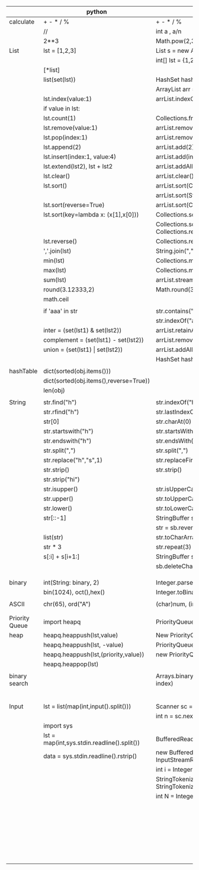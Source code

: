 |                | python                                      | java                                                      |   |   |
|----------------|---------------------------------------------|-----------------------------------------------------------|---|---|
| calculate      | + - * / %                                   | + - * / %                                                 |   |   |
|                | //                                          | int a , a/n                                               |   |   |
|                | 2**3                                        | Math.pow(2,3)                                             |   |   |
| List           | lst = [1,2,3]                               | List<String> s = new ArrayList<>(Arrays.asList(1,2,3))    |   |   |
|                |                                             | int[] lst = {1,2,3}                                       |   |   |
|                | [*list]                                     |                                                           |   |   |
|                | list(set(lst))                              | HashSet<Integer> hashset = new HashSet<Integer>(lst)      |   |   |
|                |                                             | ArrayList<Integer> arr = new ArrayList<Integer>(hashset)  |   |   |
|                | lst.index(value:1)                          | arrList.indexOf(1)                                        |   |   |
|                | if value in lst:                            |                                                           |   |   |
|                | lst.count(1)                                | Collections.frequency(arrList,1)                          |   |   |
|                | lst.remove(value:1)                         | arrList.remove(Integer.valueOf(1))                        |   |   |
|                | lst.pop(index:1)                            | arrList.remove(1)                                         |   |   |
|                | lst.append(2)                               | arrList.add(2)                                            |   |   |
|                | lst.insert(index:1, value:4)                | arrList.add(index:1, value:4)                             |   |   |
|                | lst.extend(lst2), lst + lst2                | arrList.addAll(arrList2)                                  |   |   |
|                | lst.clear()                                 | arrList.clear()                                           |   |   |
|                | lst.sort()                                  | arrList.sort(Comparator.naturalOrder())                   |   |   |
|                |                                             | arrList.sort(String.CASE_INSENSITIVE_ORDER)               |   |   |
|                | lst.sort(reverse=True)                      | arrList.sort(Comparator.reverseOrder())                   |   |   |
|                | lst.sort(key=lambda x: (x[1],x[0]))         | Collections.sort(arrList)                                 |   |   |
|                |                                             | Collections.sort(arrList, Collections.reverseOrder())     |   |   |
|                | lst.reverse()                               | Collections.reverse(arrList)                              |   |   |
|                | ','.join(lst)                               | String.join(",", arrList)                                 |   |   |
|                | min(lst)                                    | Collections.min(arrList)                                  |   |   |
|                | max(lst)                                    | Collections.max(arrList)                                  |   |   |
|                | sum(lst)                                    | arrList.stream().mapToInt(Integer::intValue).sum();       |   |   |
|                | round(3.12333,2)                            | Math.round(3.12333)/100.0;                                |   |   |
|                | math.ceil                                   |                                                           |   |   |
|                |                                             |                                                           |   |   |
|                | if 'aaa' in str                             | str.contains("aaa")                                       |   |   |
|                |                                             | str.indexOf("aaa")                                        |   |   |
|                | inter = (set(lst1) & set(lst2))             | arrList.retainAll(arrList2)                               |   |   |
|                | complement = (set(lst1) - set(lst2))        | arrList.removeAll(arrList2)                               |   |   |
|                | union = (set(lst1) \| set(lst2))            | arrList.addAll(arrList2)                                  |   |   |
|                |                                             | HashSet<Integer> hashset = new HashSet<Integer>(arrList)  |   |   |
|                |                                             |                                                           |   |   |
| hashTable      | dict(sorted(obj.items()))                   |                                                           |   |   |
|                | dict(sorted(obj.items(),reverse=True))      |                                                           |   |   |
|                | len(obj)                                    |                                                           |   |   |
|                |                                             |                                                           |   |   |
| String         | str.find("h")                               | str.indexOf("h")                                          |   |   |
|                | str.rfind("h")                              | str.lastIndexOf("h")                                      |   |   |
|                | str[0]                                      | str.charAt(0)                                             |   |   |
|                | str.startswith("h")                         | str.startsWith("h")                                       |   |   |
|                | str.endswith("h")                           | str.endsWith("h")                                         |   |   |
|                | str.split(",")                              | str.split(",")                                            |   |   |
|                | str.replace("h","s",1)                      | str.replaceFirst("h","s")                                 |   |   |
|                | str.strip()                                 | str.strip()                                               |   |   |
|                | str.strip("hi")                             |                                                           |   |   |
|                | str.isupper()                               | str.isUpperCase()                                         |   |   |
|                | str.upper()                                 | str.toUpperCase()                                         |   |   |
|                | str.lower()                                 | str.toLowerCase()                                         |   |   |
|                | str[::-1]                                   | StringBuffer sb = new StringBuffer(str)                   |   |   |
|                |                                             | str = sb.reverse().toString()                             |   |   |
|                | list(str)                                   | str.toCharArray()                                         |   |   |
|                | str * 3                                     | str.repeat(3)                                             |   |   |
|                | s[:i] + s[i+1:]                             | StringBuffer sb = new StringBuffer()                      |   |   |
|                |                                             | sb.deleteCharAt(index)                                    |   |   |
|                |                                             |                                                           |   |   |
|                |                                             |                                                           |   |   |
|                |                                             |                                                           |   |   |
| binary         | int(String: binary, 2)                      | Integer.parseInt(String: s, 2)                            |   |   |
|                | bin(1024), oct(),hex()                      | Integer.toBinaryString(1024)                              |   |   |
|                |                                             |                                                           |   |   |
| ASCII          | chr(65), ord("A")                           | (char)num, (int)ch                                        |   |   |
|                |                                             |                                                           |   |   |
|                |                                             |                                                           |   |   |
| Priority Queue | import heapq                                | PriorityQueue<Integer> pq = new PriorityQueue<>()         |   |   |
| heap           | heapq.heappush(lst,value)                   | New PriorityQueue<>(Collections.reverseOrder())           |   |   |
|                | heapq.heappush(lst, -value)                 | PriorityQueue<int[]> pq =                                 |   |   |
|                | heapq.heappush(lst,(priority,value))        | new PriorityQueue<>((o1, o2) -> o1[0] - o2[0])            |   |   |
|                | heapq.heappop(lst)                          |                                                           |   |   |
|                |                                             |                                                           |   |   |
| binary search  |                                             | Arrays.binarySearch(arr, value) : return index(or -index) |   |   |
|                |                                             |                                                           |   |   |
|                |                                             |                                                           |   |   |
|                |                                             |                                                           |   |   |
|                |                                             |                                                           |   |   |
|                |                                             |                                                           |   |   |
|                |                                             |                                                           |   |   |
| Input          | lst = list(map(int,input().split()))        | Scanner sc = new Scanner(System.in)                       |   |   |
|                |                                             | int n = sc.nextInt()                                      |   |   |
|                | import sys                                  |                                                           |   |   |
|                | lst = map(int,sys.stdin.readline().split()) | BufferedReader br =                                       |   |   |
|                | data = sys.stdin.readline().rstrip()        | new BufferedReader(new InputStreamReader(System.in));     |   |   |
|                |                                             | int i = Integer.parseInt(br.readLine())                   |   |   |
|                |                                             | StringTokenizer st = new StringTokenizer(br.readLine())   |   |   |
|                |                                             | int N = Integer.parseInt(st.nextToken())                  |   |   |
|                |                                             |                                                           |   |   |
|                |                                             |                                                           |   |   |
|                |                                             |                                                           |   |   |
|                |                                             |                                                           |   |   |
|                |                                             |                                                           |   |   |
|                |                                             |                                                           |   |   |
|                |                                             |                                                           |   |   |
|                |                                             |                                                           |   |   |
|                |                                             |                                                           |   |   |
|                |                                             |                                                           |   |   |
|                |                                             |                                                           |   |   |
|                |                                             |                                                           |   |   |
|                |                                             |                                                           |   |   |
|                |                                             |                                                           |   |   |
|                |                                             |                                                           |   |   |
|                |                                             |                                                           |   |   |
|                |                                             |                                                           |   |   |
|                |                                             |                                                           |   |   |
|                |                                             |                                                           |   |   |
|                |                                             |                                                           |   |   |
|                |                                             |                                                           |   |   |
|                |                                             |                                                           |   |   |
|                |                                             |                                                           |   |   |
|                |                                             |                                                           |   |   |
|                |                                             |                                                           |   |   |
|                |                                             |                                                           |   |   |
|                |                                             |                                                           |   |   |
|                |                                             |                                                           |   |   |